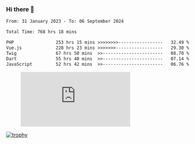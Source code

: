 ### Hi there 👋
<!--START_SECTION:waka-->

```txt
From: 31 January 2023 - To: 06 September 2024

Total Time: 768 hrs 18 mins

PHP                253 hrs 15 mins >>>>>>>>-----------------   32.49 %
Vue.js             228 hrs 23 mins >>>>>>>------------------   29.30 %
Twig               67 hrs 50 mins  >>-----------------------   08.70 %
Dart               55 hrs 40 mins  >>-----------------------   07.14 %
JavaScript         52 hrs 42 mins  >>-----------------------   06.76 %
```

<!--END_SECTION:waka-->
<!-- 
- 🔭 I’m currently working on ...
- 🌱 I’m currently learning ...
- 👯 I’m looking to collaborate on ...
- 🤔 I’m looking for help with ...
- 💬 Ask me about ...
- 📫 How to reach me: ...
- 😄 Pronouns: ...
- ⚡ Fun fact: ... -->


<figure><embed src="https://wakatime.com/share/@jakihanif/43c5af78-a69f-4ced-8cfc-b0822aa9be8f.svg"></embed></figure>

[![trophy](https://github-profile-trophy.vercel.app/?username=jakihanif23&rank=-A,-A)](https://github.com/jakihanif23)
